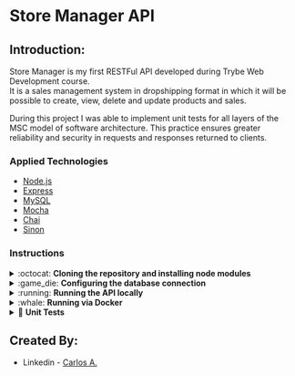 # Store Manager API

## Introduction:

Store Manager is my first RESTFul API developed during Trybe Web Development course. <br />
It is a sales management system in dropshipping format in which it will be possible to create, view, delete and update products and sales.<br />

During this project I was able to implement unit tests for all layers of the MSC model of software architecture. 
This practice ensures greater reliability and security in requests and responses returned to clients.


### Applied Technologies

<ul>
    <li><a href="https://nodejs.org/en/">Node.js<a/></li>
    <li><a href="https://expressjs.com/">Express<a/></li>
    <li><a href="https://www.mysql.com/">MySQL<a/></li>
    <li><a href="https://mochajs.org/">Mocha<a/></li>
    <li><a href="https://www.chaijs.com/">Chai<a/></li>
    <li><a href="https://sinonjs.org/">Sinon<a/></li>
  </ul>
 
### Instructions

<div>
  <details>
  <summary>:octocat: <strong>Cloning the repository and installing node modules</strong></summary>

  1. Clone the repository

  - `git clone git@github.com:carlosaflach/Store-Manager.git`;

  - Enter in the folder that was created in the cloning process:
    - `cd Store-Manager`;

  2. Install the dependencies

  - `npm install` ou `npm i`;
  </details>
  <details>
  <summary>:game_die: <strong>Configuring the database connection</strong></summary>

  1. Creating the configuration file
  
  - Create an .env file in the project root:
    - `touch .env`;
    
  - Place the following information in the .env file and replace with your credentials:    
    ```
    MYSQL_HOST=localhost
    MYSQL_USER=yourUser
    MYSQL_PASSWORD=yourPassword
    MYSQL_DATABASE=StoreManager
    PORT=3000
    ```
   >NOTE: You will need to create a local database to use this API. In this manual, I called the database name as StoreManager, but you can call it whatever you want. It's just important that you make sure to create one database and configure it at the .env file to the API work properly.
  </details>
  
  <details>
  <summary>:running: <strong>Running the API locally</strong></summary>
  
  - Run the following command in the terminal from the project root::
  
    - `npm start`;
    
  </details>
  
  <details>
  <summary>:whale: <strong>Running via Docker</strong></summary><br>
  <p>If you wanted and have the knowledge of how to use it, there is a file <em><strong>docker-compose</strong></em> in the root of the project, follow the commands create and access the containers:</p>
  
  - At the root of the project run the following command:
  
    - `docker-compose up -d`;
    
  - To access the container terminal, run the following command:
  
    - `docker container exec -it store_manager bash`;
  
  - To close the container terminal, run the command:
  
    - `exit`;
    
  - If you are no longer using containers, run the following command:
  
    - `docker-compose down`;
  </details>
  
  <details>
  <summary>🧪 <strong>Unit Tests</strong></summary><br>
  <p>To see the test coverage of the MSC architecture model:</p>
  
  - Run the following command:
  
    - `npm run test:mocha`;
   
   >NOTE: If you are running the API via docker, run the above command inside the container.
    
  </details>

## Created By:

- Linkedin - [Carlos A.](https://www.linkedin.com/in/carlosafonsoflach/)
